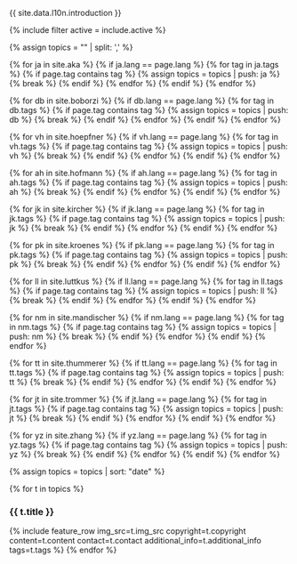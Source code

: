 {{ site.data.l10n.introduction }}

{% include filter active = include.active %}

{% assign topics = "" | split: ',' %}

{% for ja in site.aka %}
  {% if ja.lang == page.lang %}
    {% for tag in ja.tags %}
      {% if page.tag contains tag %}
        {% assign topics = topics | push: ja %}
        {% break %}
      {% endif %}
    {% endfor %}
  {% endif %}
{% endfor %}

{% for db in site.boborzi %}
  {% if db.lang == page.lang %}
    {% for tag in db.tags %}
      {% if page.tag contains tag %}
        {% assign topics = topics | push: db %}
        {% break %}
      {% endif %}
    {% endfor %}
  {% endif %}
{% endfor %}

{% for vh in site.hoepfner %}
  {% if vh.lang == page.lang %}
    {% for tag in vh.tags %}
      {% if page.tag contains tag %}
        {% assign topics = topics | push: vh %}
        {% break %}
      {% endif %}
    {% endfor %}
  {% endif %}
{% endfor %}

{% for ah in site.hofmann %}
  {% if ah.lang == page.lang %}
    {% for tag in ah.tags %}
      {% if page.tag contains tag %}
        {% assign topics = topics | push: ah %}
        {% break %}
      {% endif %}
    {% endfor %}
  {% endif %}
{% endfor %}

{% for jk in site.kircher %}
  {% if jk.lang == page.lang %}
    {% for tag in jk.tags %}
      {% if page.tag contains tag %}
        {% assign topics = topics | push: jk %}
        {% break %}
      {% endif %}
    {% endfor %}
  {% endif %}
{% endfor %}

{% for pk in site.kroenes %}
  {% if pk.lang == page.lang %}
    {% for tag in pk.tags %}
      {% if page.tag contains tag %}
        {% assign topics = topics | push: pk %}
        {% break %}
      {% endif %}
    {% endfor %}
  {% endif %}
{% endfor %}

{% for ll in site.luttkus %}
  {% if ll.lang == page.lang %}
    {% for tag in ll.tags %}
      {% if page.tag contains tag %}
        {% assign topics = topics | push: ll %}
        {% break %}
      {% endif %}
    {% endfor %}
  {% endif %}
{% endfor %}

{% for nm in site.mandischer %}
  {% if nm.lang == page.lang %}
    {% for tag in nm.tags %}
      {% if page.tag contains tag %}
        {% assign topics = topics | push: nm %}
        {% break %}
      {% endif %}
    {% endfor %}
  {% endif %}
{% endfor %}

{% for tt in site.thummerer %}
  {% if tt.lang == page.lang %}
    {% for tag in tt.tags %}
      {% if page.tag contains tag %}
        {% assign topics = topics | push: tt %}
        {% break %}
      {% endif %}
    {% endfor %}
  {% endif %}
{% endfor %}

{% for jt in site.trommer %}
  {% if jt.lang == page.lang %}
    {% for tag in jt.tags %}
      {% if page.tag contains tag %}
        {% assign topics = topics | push: jt %}
        {% break %}
      {% endif %}
    {% endfor %}
  {% endif %}
{% endfor %}

{% for yz in site.zhang %}
  {% if yz.lang == page.lang %}
    {% for tag in yz.tags %}
      {% if page.tag contains tag %}
        {% assign topics = topics | push: yz %}
        {% break %}
      {% endif %}
    {% endfor %}
  {% endif %}
{% endfor %}

{% assign topics = topics | sort: "date" %}


{% for t in topics %}
### {{ t.title }}
  {% include feature_row img_src=t.img_src copyright=t.copyright content=t.content contact=t.contact additional_info=t.additional_info tags=t.tags %}
{% endfor %}
